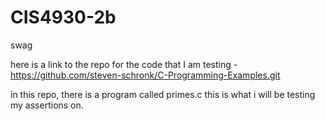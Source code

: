 # CIS4930-2b
swag

here is a link to the repo for the code that I am testing - https://github.com/steven-schronk/C-Programming-Examples.git

in this repo, there is a program called primes.c 
  this is what i will be testing my assertions on.

